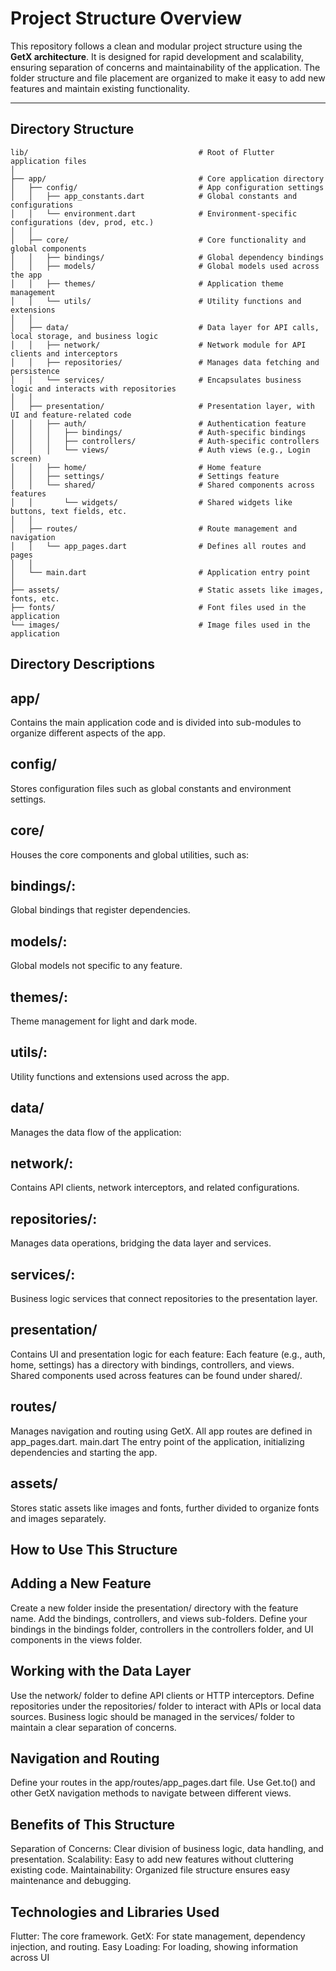 # Project Structure Overview

This repository follows a clean and modular project structure using the **GetX architecture**. It is designed for rapid development and scalability, ensuring separation of concerns and maintainability of the application. The folder structure and file placement are organized to make it easy to add new features and maintain existing functionality.

---

## Directory Structure

```plaintext
lib/                                      # Root of Flutter application files  
│
├── app/                                  # Core application directory
│   ├── config/                           # App configuration settings
│   │   ├── app_constants.dart            # Global constants and configurations
│   │   └── environment.dart              # Environment-specific configurations (dev, prod, etc.)
│   │
│   ├── core/                             # Core functionality and global components
│   │   ├── bindings/                     # Global dependency bindings
│   │   ├── models/                       # Global models used across the app
│   │   ├── themes/                       # Application theme management
│   │   └── utils/                        # Utility functions and extensions
│   │
│   ├── data/                             # Data layer for API calls, local storage, and business logic
│   │   ├── network/                      # Network module for API clients and interceptors
│   │   ├── repositories/                 # Manages data fetching and persistence
│   │   └── services/                     # Encapsulates business logic and interacts with repositories
│   │
│   ├── presentation/                     # Presentation layer, with UI and feature-related code
│   │   ├── auth/                         # Authentication feature
│   │   │   ├── bindings/                 # Auth-specific bindings
│   │   │   ├── controllers/              # Auth-specific controllers
│   │   │   └── views/                    # Auth views (e.g., Login screen)
│   │   ├── home/                         # Home feature
│   │   ├── settings/                     # Settings feature
│   │   └── shared/                       # Shared components across features
│   │       └── widgets/                  # Shared widgets like buttons, text fields, etc.
│   │
│   ├── routes/                           # Route management and navigation
│   │   └── app_pages.dart                # Defines all routes and pages
│   │
│   └── main.dart                         # Application entry point
│
├── assets/                               # Static assets like images, fonts, etc.
├── fonts/                                # Font files used in the application
└── images/                               # Image files used in the application

```


## Directory Descriptions

## app/
Contains the main application code and is divided into sub-modules to organize different aspects of the app.

## config/
Stores configuration files such as global constants and environment settings.

## core/
Houses the core components and global utilities, such as:

## bindings/:
Global bindings that register dependencies.

## models/:
Global models not specific to any feature.

## themes/:
Theme management for light and dark mode.

## utils/:
Utility functions and extensions used across the app.

## data/
Manages the data flow of the application:

## network/:
Contains API clients, network interceptors, and related configurations.

## repositories/:
Manages data operations, bridging the data layer and services.

## services/:
Business logic services that connect repositories to the presentation layer.

## presentation/
Contains UI and presentation logic for each feature:
Each feature (e.g., auth, home, settings) has a directory with bindings, controllers, and views.
Shared components used across features can be found under shared/.

## routes/
Manages navigation and routing using GetX. All app routes are defined in app_pages.dart.
main.dart
The entry point of the application, initializing dependencies and starting the app.

## assets/
Stores static assets like images and fonts, further divided to organize fonts and images separately.





## How to Use This Structure

## Adding a New Feature
Create a new folder inside the presentation/ directory with the feature name.
Add the bindings, controllers, and views sub-folders.
Define your bindings in the bindings folder, controllers in the controllers folder, and UI components in the views folder.

## Working with the Data Layer
Use the network/ folder to define API clients or HTTP interceptors.
Define repositories under the repositories/ folder to interact with APIs or local data sources.
Business logic should be managed in the services/ folder to maintain a clear separation of concerns.

## Navigation and Routing
Define your routes in the app/routes/app_pages.dart file.
Use Get.to() and other GetX navigation methods to navigate between different views.






## Benefits of This Structure

Separation of Concerns: Clear division of business logic, data handling, and presentation.
Scalability: Easy to add new features without cluttering existing code.
Maintainability: Organized file structure ensures easy maintenance and debugging.




## Technologies and Libraries Used
Flutter: The core framework.
GetX: For state management, dependency injection, and routing.
Easy Loading: For loading, showing information across UI 